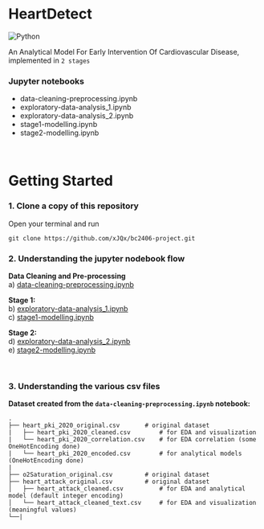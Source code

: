 # HeartDetect

![Python](http://img.shields.io/badge/-Python-3776AB?style=flat-square&logo=python&logoColor=ffffff)

An Analytical Model For Early Intervention Of Cardiovascular Disease, implemented in `2 stages`

### Jupyter notebooks
- data-cleaning-preprocessing.ipynb
- exploratory-data-analysis_1.ipynb
- exploratory-data-analysis_2.ipynb
- stage1-modelling.ipynb
- stage2-modelling.ipynb

<br/>

# Getting Started

### 1. Clone a copy of this repository
Open your terminal and run
```
git clone https://github.com/xJQx/bc2406-project.git
```

### 2. Understanding the jupyter nodebook flow
**Data Cleaning and Pre-processing** <br>
a) [data-cleaning-preprocessing.ipynb](https://github.com/xJQx/bc2406-project/blob/main/data-cleaning-preprocessing.ipynb) <br>


**Stage 1:** <br>
b) [exploratory-data-analysis_1.ipynb](https://github.com/xJQx/bc2406-project/blob/main/exploratory-data-analysis_1.ipynb) <br>
c) [stage1-modelling.ipynb](https://github.com/xJQx/bc2406-project/blob/main/stage1-modelling.ipynb) <br>

**Stage 2:**  <br>
d) [exploratory-data-analysis_2.ipynb](https://github.com/xJQx/bc2406-project/blob/main/exploratory-data-analysis_2.ipynb) <br>
e) [stage2-modelling.ipynb](https://github.com/xJQx/bc2406-project/blob/main/stage2-modelling.ipynb) <br>

<br/>

### 3. Understanding the various csv files

**Dataset created from the `data-cleaning-preprocessing.ipynb` notebook:**

    .
    ├── heart_pki_2020_original.csv       # original dataset
    |   ├── heart_pki_2020_cleaned.csv        # for EDA and visualization
    |   └── heart_pki_2020_correlation.csv    # for EDA correlation (some OneHotEncoding done)
    |   └── heart_pki_2020_encoded.csv        # for analytical models (OneHotEncoding done)
    |
    ├── o2Saturation_original.csv         # original dataset
    ├── heart_attack_original.csv         # original dataset
    │   ├── heart_attack_cleaned.csv          # for EDA and analytical model (default integer encoding)
    │   └── heart_attack_cleaned_text.csv     # for EDA and visualization (meaningful values)
    └──|



